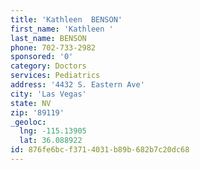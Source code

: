 ```yaml
---
title: 'Kathleen  BENSON'
first_name: 'Kathleen '
last_name: BENSON
phone: 702-733-2982
sponsored: '0'
category: Doctors
services: Pediatrics
address: '4432 S. Eastern Ave'
city: 'Las Vegas'
state: NV
zip: '89119'
_geoloc:
  lng: -115.13905
  lat: 36.088922
id: 876fe6bc-f371-4031-b89b-682b7c20dc68
---
```

